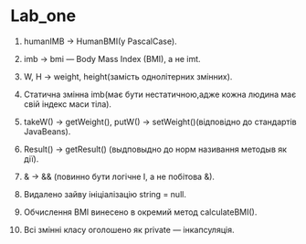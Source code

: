# Lab_one
1. humanIMB → HumanBMI(у PascalCase).

2. imb → bmi — Body Mass Index (BMI), а не imt.

3. W, H → weight, height(замість однолітерних змінних).

4. Статична змінна imb(має бути нестатичною,адже кожна людина має свій індекс маси тіла).
   
5. takeW() → getWeight(), putW() → setWeight()(відповідно до стандартів JavaBeans).

6. Result() → getResult() (выдповыдно до норм називання методыв як дії).

7. & → && (повинно бути логічне І, а не побітова &).

8. Видалено зайву ініціалізацію string = null.

9. Обчислення BMI винесено в окремий метод calculateBMI().

10. Всі змінні класу оголошено як private — інкапсуляція.
